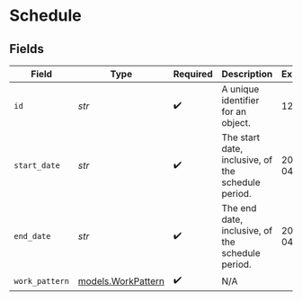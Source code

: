 # Schedule


## Fields

| Field                                              | Type                                               | Required                                           | Description                                        | Example                                            |
| -------------------------------------------------- | -------------------------------------------------- | -------------------------------------------------- | -------------------------------------------------- | -------------------------------------------------- |
| `id`                                               | *str*                                              | :heavy_check_mark:                                 | A unique identifier for an object.                 | 12345                                              |
| `start_date`                                       | *str*                                              | :heavy_check_mark:                                 | The start date, inclusive, of the schedule period. | 2022-04-08                                         |
| `end_date`                                         | *str*                                              | :heavy_check_mark:                                 | The end date, inclusive, of the schedule period.   | 2022-04-21                                         |
| `work_pattern`                                     | [models.WorkPattern](../models/workpattern.md)     | :heavy_check_mark:                                 | N/A                                                |                                                    |